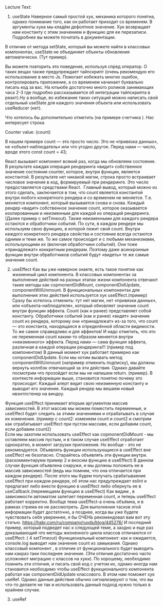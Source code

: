 Lecture Text:
1) useState 
Наверное самый простой хук, механика которого понятна, однако понимание того, как он работает приходит со временем. В аргументы хука мы кладём дефолтное значение. Хук возвращает нам константу с этим значением и функцию для ее перезаписи. Подробнее вы можете почитать в документации. 

В отличие от метода setState, который вы можете найти в классовых компонентах, useState не объединяет объекты обновления автоматически. (Тут пример). 

Вы можете повторить это поведение, используя спред оператор. О таких вещах также предупреждает тайпскрипт (очень рекомендую его использование в место  Js. Помогает избежать многих ошибок, контролировать приложение, а со временем начинает буквально писать код за вас. На ютьюбе достаточно много роликов занимающих часа 2-3 где подробно рассказывается об интеграции тайпскрипта в реакт).Ну а вообще, во избежание таких ситуаций можно написать свой отдельный useState для каждого значения объекта или использовать  useReducer (нет).

Что хотелось бы дополнительно отметить (на примере счетчика ).
Нас интересует строка <p>Counter value: {count}</p>
В нашем примере count — это просто число. Это не «привязка данных», не «объект-наблюдатель» или что угодно другое. Перед нами —  число, вроде этого const count = 43;

React вызывает компонент всякий раз, когда мы обновляем состояние. В результате каждая операция рендеринга «видит» собственное значение состояния counter, которое, внутри функции, является константой. В результате нет никакой магии, строка просто встраивает числовое значение в код, формируемый при рендеринге. Это число предоставляется средствами React. 
Главный вывод, который можно из этого сделать, заключается в том, что count является константой внутри любого конкретного рендера и со временем не меняется. Т.е. меняется компонент, который вызывается снова и снова. Каждый рендер «видит» собственное значение count, которое оказывается изолированным и неизменным для каждой из операций рендеринга.
(Далее пример с setTimeout). 
Также неизменными для каждого рендера остаются и обработчики событий. По сути, в каждом рендере мы используем свою функцию, в которой лежит свой count. Внутри каждого конкретного рендера свойства и состояние всегда остаются одними и теми же. То же самое происходит и с любыми механизмами, использующими их (включая обработчики событий). Они тоже «принадлежат» конкретным рендерам. Поэтому даже асинхронные функции внутри обработчиков событий будут «видеть» те же самые значения count.

2) useEffect
Как вы уже наверное знаете, есть такое понятие как жизненный цикл компонента. В классовых компонентах за выполнение действий на разных этапах жизни компонента отвечают такие методы как copmonentDidMount, componentDidUpdate, componentWillUnmount. В функциональных компонентах для выполнения этих действий используется хук useEffect.(пример)
Сразу бы хотелось отменить: тут нет магии, нет «привязки данных», или «объекта-наблюдателя», который обновляет значение count внутри функции эффекта. 
Сount (как и ранее) представляет собой константу. Обработчики событий (как и ранее) «видят» значение count из рендера, которому они «принадлежат» из-за того, что count — это константа, находящаяся в определённой области видимости. То же самое справедливо и для эффектов! И надо отметить, что это не переменная count каким-то образом меняется внутри «неизменного» эффекта. Перед нами — сама функция эффекта, различная в каждой операции рендеринга!!! (пример под компонентом)
В данный момент хук работает примерно как componentDidUpdate. 
Если мы хотим вызвать метод componentWillUnmount (например отменить подписку), мы должны вернуть коллбэк отвечающий за эти действия. Однако давайте посмотрим что прозойдет если мы не напишем return.
(пример). В контексте информации выше, становится понятно почему это происходит. Каждый алерт видит свою неизменную константу и выводит его значение. Каждый рендер мы вешаем новый ивэнтлстенер на виндоу.

Функция useEffect принимает вторым аргументом массив зависимостей. В этот массив мы можем поместить переменные, и useEffect будет следить за этими значениями и отрабатывать в случае их изменения. (пример c count2: изменяем count и count2 и смотрим как отрабатывает useEffect при пустом массиве, если добавим count, если добавим count2)  
Если мы захотим использовать useEffect как copmonentDidMount - мы оставляем массив пустым, и в таком случае useEffect отработает однократно, в момент загрузки приложения. Но вообще - это не рекомендуется.
Объявлять функции использующиеся в useEffect вне useEffect не безопасно. Старайтесь объявлять эти функции внутри. (раскомментируем пример 2 и вносим функцию в useEffect) В данном случае функция объявлена снаружи, и мы должны положить ее в массив зависимостей (ведь мы помним, что она отличается при каждом рендере). После этого мы будем получать срабатываение useEffect при каждом рендере, об этом нас предупреждает eslint и предлагает либо внести функцию в useEffect либо обернуть ее в useCallback.(перемещаем функцию в useEffect) Как видим , в зависимости автоматом залетает переменная count, и теперь useEffect работает корректно.
Вообще тема useEffect-а очень объёмна, и в рамках стрима ее не рассмотреть. Для выполнения тасков этой информации будет достаточно, а позднее, когда вы уже будете чувствовать себя увереннее, я бы ОЧЕНЬ рекомендовал вам вот эту статью. https://habr.com/ru/company/ruvds/blog/445276/
И последний пример, который подведет нас к следующей теме, а заодно и еще раз доказывающий что методы жизненного цикла классов отличаются от useEffect: ( 4 setTimeout)
Функциональный компонент: как и ожидается, console.log выводит нам значение count из замыкания.
Однако классовый компонент , в отличие от функционального будет выводить нам какраз таки последнее значение. (Эти отличия достаточно часто усложняют миграцию с классов на хуки).
По хорошему, необходимо помнить эти отличия, и писать свой код с учетом их, однако иногда нам становится необходимо чтобы useEffect функционального компонента работал как componentDidUpdate классового. В этом нам поможет хук useRef. Однако данные действия обычно сигнализируют о том, что вы что-то делаете не так и использовать данный подход нужно только в крайнем случае.

3) useRef